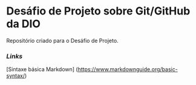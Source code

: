# Desáfio de Projeto sobre Git/GitHub da DIO
Repositório criado para o Desáfio de Projeto.

### _Links_
[Sintaxe básica Markdown] (https://www.markdownguide.org/basic-syntax/)
